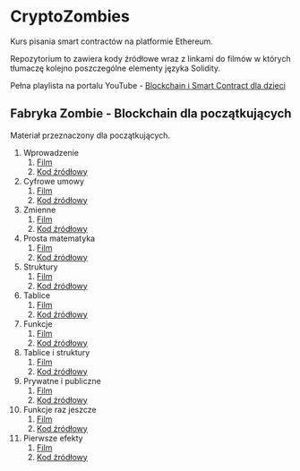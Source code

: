 # CryptoZombies
Kurs pisania smart contractów na platformie Ethereum.

Repozytorium to zawiera kody źródłowe wraz z linkami do filmów w których tłumaczę kolejno poszczególne elementy języka Solidity.

Pełna playlista na portalu YouTube - [Blockchain i Smart Contract dla dzieci](https://www.youtube.com/playlist?list=PLUQAuzbjHTTN_--4BiHsYNf7BldBpZu4T)

## Fabryka Zombie - Blockchain dla początkujących

Materiał przeznaczony dla początkujących.

1. Wprowadzenie
	1. [Film](https://youtu.be/YL3i5PMUFZ8)
	2. [Kod źródłowy](https://github.com/CryptoDevTV/CryptoZombies/blob/master/ZombieFactory/1.sol)
2. Cyfrowe umowy
	1. [Film](https://youtu.be/V5AW1Fg_AIE)
	2. [Kod źródłowy](https://github.com/CryptoDevTV/CryptoZombies/blob/master/ZombieFactory/2.sol)
3. Zmienne
	1. [Film](https://youtu.be/HN9qwU5pZTA)
	2. [Kod źródłowy](https://github.com/CryptoDevTV/CryptoZombies/blob/master/ZombieFactory/3.sol)
4. Prosta matematyka
	1. [Film](https://youtu.be/BFqwYQdB3l0)
	2. [Kod źródłowy](https://github.com/CryptoDevTV/CryptoZombies/blob/master/ZombieFactory/4.sol)
5. Struktury
	1. [Film](https://youtu.be/w3b-TXpeF28)
	2. [Kod źródłowy](https://github.com/CryptoDevTV/CryptoZombies/blob/master/ZombieFactory/5.sol)
6. Tablice
	1. [Film](https://youtu.be/xmrHl_r_xYY)
	2. [Kod źródłowy](https://github.com/CryptoDevTV/CryptoZombies/blob/master/ZombieFactory/6.sol)
7. Funkcje
	1. [Film](https://youtu.be/Vs44jKouC0g)
	2. [Kod źródłowy](https://github.com/CryptoDevTV/CryptoZombies/blob/master/ZombieFactory/7.sol)
8. Tablice i struktury
	1. [Film](https://youtu.be/ikaAd9q5Ifs)
	2. [Kod źródłowy](https://github.com/CryptoDevTV/CryptoZombies/blob/master/ZombieFactory/8.sol)
9. Prywatne i publiczne
	1. [Film](https://youtu.be/DJHLzZuIBuo)
	2. [Kod źródłowy](https://github.com/CryptoDevTV/CryptoZombies/blob/master/ZombieFactory/9.sol)
10. Funkcje raz jeszcze
	1. [Film](https://youtu.be/Aj1Egn1cENM)
	2. [Kod źródłowy](https://github.com/CryptoDevTV/CryptoZombies/blob/master/ZombieFactory/10.sol)
11. Pierwsze efekty
	1. [Film](https://youtu.be/oN9QOFc3D1g)
	2. [Kod źródłowy](https://github.com/CryptoDevTV/CryptoZombies/blob/master/ZombieFactory/11.sol)


